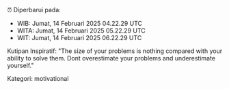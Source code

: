 ⏰ Diperbarui pada:
- WIB: Jumat, 14 Februari 2025 04.22.29 UTC
- WITA: Jumat, 14 Februari 2025 05.22.29 UTC
- WIT: Jumat, 14 Februari 2025 06.22.29 UTC

Kutipan Inspiratif:
"The size of your problems is nothing compared with your ability to solve them. Dont overestimate your problems and underestimate yourself."


Kategori: motivational

